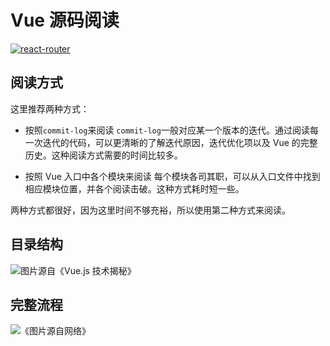 # Vue 源码阅读
<a href="https://github.com/vuejs/vue"><img src="https://img.shields.io/badge/vue-v2.6.10-blue.svg" alt="react-router"></a>

## 阅读方式
这里推荐两种方式：
- 按照`commit-log`来阅读
  `commit-log`一般对应某一个版本的迭代。通过阅读每一次迭代的代码，可以更清晰的了解迭代原因，迭代优化项以及 Vue 的完整历史。这种阅读方式需要的时间比较多。

- 按照 Vue 入口中各个模块来阅读
  每个模块各司其职，可以从入口文件中找到相应模块位置，并各个阅读击破。这种方式耗时短一些。

两种方式都很好，因为这里时间不够充裕，所以使用第二种方式来阅读。

## 目录结构
![图片源自《Vue.js 技术揭秘》](https://fightinghao.github.io/vue-source/images/readme/mind.png)

## 完整流程
![《图片源自网络》](https://fightinghao.github.io/vue-source/images/readme/start.png)
